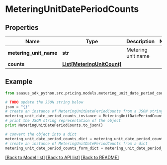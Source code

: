 # MeteringUnitDatePeriodCounts


## Properties
Name | Type | Description | Notes
------------ | ------------- | ------------- | -------------
**metering_unit_name** | **str** | Metering unit name | 
**counts** | [**List[MeteringUnitCount]**](MeteringUnitCount.md) |  | 

## Example

```python
from saasus_sdk_python.src.pricing.models.metering_unit_date_period_counts import MeteringUnitDatePeriodCounts

# TODO update the JSON string below
json = "{}"
# create an instance of MeteringUnitDatePeriodCounts from a JSON string
metering_unit_date_period_counts_instance = MeteringUnitDatePeriodCounts.from_json(json)
# print the JSON string representation of the object
print MeteringUnitDatePeriodCounts.to_json()

# convert the object into a dict
metering_unit_date_period_counts_dict = metering_unit_date_period_counts_instance.to_dict()
# create an instance of MeteringUnitDatePeriodCounts from a dict
metering_unit_date_period_counts_form_dict = metering_unit_date_period_counts.from_dict(metering_unit_date_period_counts_dict)
```
[[Back to Model list]](../README.md#documentation-for-models) [[Back to API list]](../README.md#documentation-for-api-endpoints) [[Back to README]](../README.md)


